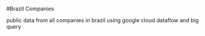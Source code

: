 #Brazil Companies

public data from all companies in brazil using google cloud dataflow and big query
